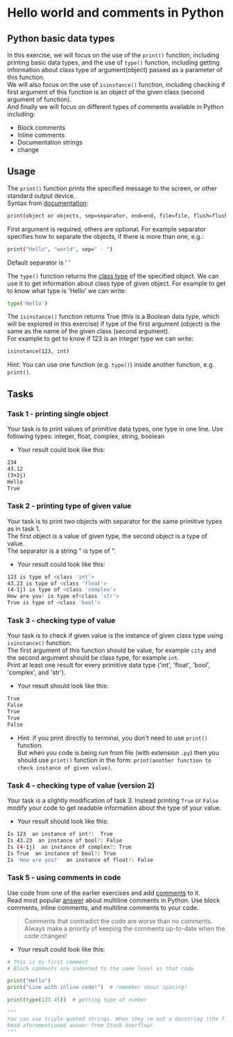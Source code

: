 # Hello world and comments in Python

## Python basic data types

In this exercise, we will focus on the use of the ```print()``` function, including printing basic data types, and the use of ```type()``` function, including getting information about class type of argument(object) passed as a parameter of this function.   
We will also focus on the use of ```isinstance()``` function, including checking if first argument of this function is an object of the given class (second argument of function).  
And finally we will focus on different types of comments available in Python including:

- Block comments 
- Inline comments
- Documentation strings
 - change
## 

## Usage

The ```print()``` function prints the specified message to the screen, or other standard output device.  
Syntax from [documentation](https://docs.python.org/3/library/functions.html#print): 
```bash
print(object or objects, sep=separator, end=end, file=file, flush=flush) 
```

First argument is required, others are optional. For example separator specifies how to separate the objects, if there is more than one, e.g.:
```bash
print("Hello", "world", sep=" - ")
```
Default separator is ' '

The ```type()``` function returns the [class type](https://www.w3schools.com/python/ref_func_type.asp) of the specified object. We can use it to get information about class type of given object. For example to get to know what type is 'Hello' we can write: 
```bash
type('Hello')
```

The ```isinstance()``` function returns True (this is a Boolean data type, which will be explored in this exercise)  if type of the first argument (object) is the same as the name of the given class (second argument).  
 For example to get to know if 123 is an integer type we can write: 
```bash
isinstance(123, int)
```
Hint: You can use one function (e.g. ```type()```) inside another function, e.g. ```print()```.
## 

## Tasks

### 

### Task 1 - printing single object

Your task is to print values of primitive data types, one type in one line. Use following types: integer, float, complex, string, boolean

- Your result could look like this:

```bash
234
43.12
(3+2j)
Hello
True
```

### 

### Task 2 - printing type of given value

Your task is to print two objects with separator for the same primitive types as in task 1.   
The first object is a value of given type, the second object is a type of value.  
The separator is a string " is type of ".

- Your result could look like this:

```bash
123 is type of <class 'int'>
43.23 is type of <class 'float'>
(4-1j) is type of <class 'complex'>
How are you? is type of<class 'str'>
True is type of <class 'bool'>
```

### 

### Task 3 - checking type of value

Your task is to check if given value is the instance of given class type using ```isinstance()``` function.  
The first argument of this function should be value, for example `city` and the second argument should be class type, for example `int`.   
Print at least one result for every primitive data type ('int', 'float', 'bool', 'complex', and 'str'). 


- Your result should look like this:

```bash
True
False
True
True
False
```
- Hint: if you print directly to terminal, you don't need to use `print()` function.  
But when you code is being run from file (with extension `.py`) then you should use `print()` function in the form: `print(another function to check instance of given value)`.

### 

### Task 4 - checking type of value (version 2)

Your task is a slightly modification of task 3. Instead  printing `True` or `False` modify your code to get readable information about the type of your value. 

- Your result should look like this:

```bash
Is 123  an instance of int?:  True
Is 43.23  an instance of bool?: False
Is (4-1j)  an instance of complex?: True
Is True  an instance of bool?: True
Is 'How are you?'  an instance of float?: False
```

### 

### Task 5 - using comments in code

Use code from one of the earlier exercises and add [comments](https://www.python.org/dev/peps/pep-0008/#comments) to it.  
Read most popular [answer](https://stackoverflow.com/questions/7696924/is-there-a-way-to-create-multiline-comments-in-python) about multiline comments in Python.
Use  block comments, inline comments, and multiline comments to your code. 
> Comments that contradict the code are worse than no comments. Always make a priority of keeping the comments up-to-date when the code changes!

- Your result could look like this:

```python
# This is my first comment
# Block comments are indented to the same level as that code

print("Hello")
print("Line with inline code!")  # remember about spacing!

print(type(123.45))  # getting type of number

"""
You can use triple-quoted strings. When they're not a docstring (the first thing in a class/function/module), they are ignored.
Read aforementioned answer from Stack Overflow!
"""

```

### 

